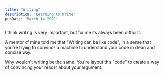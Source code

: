 ```yaml
---
title: "Writing"
description: "Learning to Write"
pubDate: "March 14 2023"
---
```


I think writing is very important, but for me its always been difficult.

A mentor of mine told me that "Writing can be like code", in a sense that you're trying to convince
a machine to understand your code in clean and concise way.

Why wouldn't writing be the same. You're layout this "code" to create a way of convincing your
reader about your argument.
